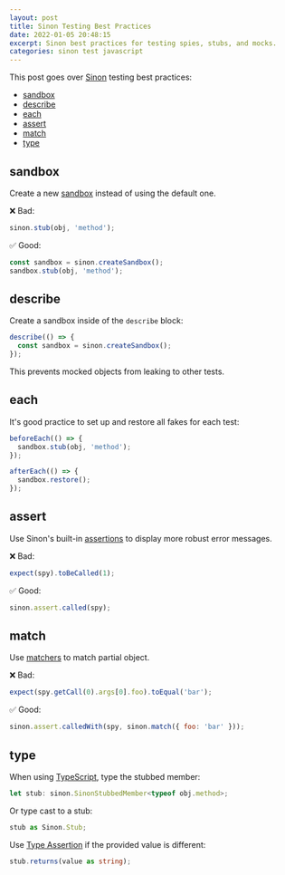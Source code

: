```yaml
---
layout: post
title: Sinon Testing Best Practices
date: 2022-01-05 20:48:15
excerpt: Sinon best practices for testing spies, stubs, and mocks.
categories: sinon test javascript
---
```


This post goes over [Sinon](https://sinonjs.org/) testing best practices:

- [sandbox](#sandbox)
- [describe](#describe)
- [each](#each)
- [assert](#assert)
- [match](#match)
- [type](#type)

## sandbox

Create a new [sandbox](https://sinonjs.org/releases/v12.0.1/sandbox/) instead of using the default one.

❌ Bad:

```js
sinon.stub(obj, 'method');
```

✅ Good:

```js
const sandbox = sinon.createSandbox();
sandbox.stub(obj, 'method');
```

## describe

Create a sandbox inside of the `describe` block:

```js
describe(() => {
  const sandbox = sinon.createSandbox();
});
```

This prevents mocked objects from leaking to other tests.

## each

It's good practice to set up and restore all fakes for each test:

```js
beforeEach(() => {
  sandbox.stub(obj, 'method');
});

afterEach(() => {
  sandbox.restore();
});
```

## assert

Use Sinon's built-in [assertions](https://sinonjs.org/releases/v12.0.1/assertions/) to display more robust error messages.

❌ Bad:

```js
expect(spy).toBeCalled(1);
```

✅ Good:

```js
sinon.assert.called(spy);
```

## match

Use [matchers](https://sinonjs.org/releases/v12.0.1/matchers/) to match partial object.

❌ Bad:

```js
expect(spy.getCall(0).args[0].foo).toEqual('bar');
```

✅ Good:

```js
sinon.assert.calledWith(spy, sinon.match({ foo: 'bar' }));
```

## type

When using [TypeScript](https://www.typescriptlang.org/), type the stubbed member:

```ts
let stub: sinon.SinonStubbedMember<typeof obj.method>;
```

Or type cast to a stub:

```ts
stub as Sinon.Stub;
```

Use [Type Assertion](https://www.typescriptlang.org/docs/handbook/2/everyday-types.html#type-assertions) if the provided value is different:

```ts
stub.returns(value as string);
```
